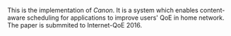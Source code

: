 This is the implementation of *Canon*. It is a system which enables content-aware scheduling for applications to improve users' QoE in home network. 
The paper is submmited to Internet-QoE 2016. 


